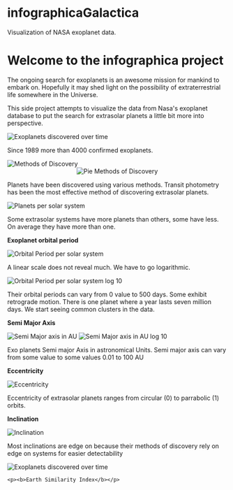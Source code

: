 # infographicaGalactica
Visualization of NASA exoplanet data.

<html>
  <h1> Welcome to the infographica project </h1>
  <p>The ongoing search for exoplanets is an awesome  mission for mankind to embark on. Hopefully it may shed light on the possibility of extraterrestrial life somewhere in the Universe.</p>
  <p>This side project attempts to visualize the data from Nasa's exoplanet database to put the search for extrasolar planets a little bit more into perspective.</p>
  
  <img src="/Vissies/t01DiscoveryOfExoplanetsOverTime.png" alt="Exoplanets discovered over time">
  
   <p>Since 1989 more than 4000 confirmed exoplanets.</p>
  
  <img src="/Vissies/Methods_of_discovery.png" alt="Methods of Discovery">
  <center>
  <img src="/Vissies/pie_Methods_of_discovery.png" alt="Pie Methods of Discovery">
  </center>

  <p>Planets have been discovered using various methods. Transit photometry has been the most effective method of discovering extrasolar planets.</p>
  
  <img src="/Vissies/Planets_per_solar_system.png" alt="Planets per solar system">
   <p>Some extrasolar systems have more planets than others, some have less. On average they have more than one.</p>
   
   <p><b>Exoplanet orbital period</b></p>

  <img src="/Vissies/orbital_period.png" alt="Orbital Period per solar system">
  <p>A linear scale does not reveal much. We have to go logarithmic.</p>
  <img src="/Vissies/sorted_orbital_period_log10.png" alt="Orbital Period per solar system log 10">
  
   <p>Their orbital periods can vary from 0 value to 500 days. Some exhibit retrograde motion. There is one planet where a year lasts seven million days. We start seeing common clusters in the data.</p>
   
  <p><b>Semi Major Axis</b></p>
   
  <img src="/Vissies/pl_Semi_maj_axis_AU.png" alt="Semi Major axis in AU">
  <img src="/Vissies/pl_Semi_maj_axis_AU_log10.png" alt="Semi Major axis in AU log 10">
  
   <p>Exo planets Semi major Axis in astronomical Units. Semi major axis can vary from some value to some values 0.01 to 100 AU</p>
   
  <p><b>Eccentricity</b></p>
   
  <img src="/Vissies/orbital_eccentricity.png" alt="Eccentricity">
  
   <p>Eccentricity of extrasolar planets ranges from circular (0) to parrabolic (1) orbits.</p>

  <p><b>Inclination</b></p>
   <img src="/Vissies/orbital_inclination.png" alt="Inclination">
   
  <p>Most inclinations are edge on because their methods of discovery rely on edge on systems for easier detectability</p>
   
  <img src="/Vissies/t04rangeOfKNownTemperaturesOfExoplanets.png" alt="Exoplanets discovered over time">
  
    <p><b>Earth Similarity Index</b></p>
  
</html>
